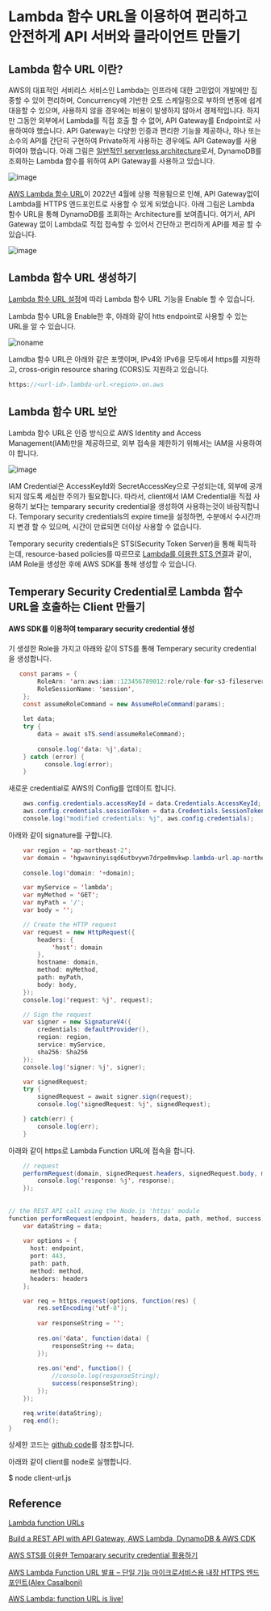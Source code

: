 # Lambda 함수 URL을 이용하여 편리하고 안전하게 API 서버와 클라이언트 만들기


## Lambda 함수 URL 이란?

AWS의 대표적인 서비리스 서비스인 Lambda는 인프라에 대한 고민없이 개발에만 집중할 수 있어 편리하며, Concurrency에 기반한 오토 스케일링으로 부하의 변동에 쉽게 대응할 수 있으며, 사용하지 않을 경우에는 비용이 발생하지 않아서 경제적입니다. 하지만 그동안 외부에서 Lambda를 직접 호출 할 수 없어, API Gateway를 Endpoint로 사용하여야 했습니다. API Gateway는 다양한 인증과 편리한 기능을 제공하나, 하나 또는 소수의 API를 간단히 구현하여 Private하게 사용하는 경우에도 API Gateway를 사용하여야 했습니다. 아래 그림은 [일반적인 serverless architecture](https://faun.pub/build-a-rest-api-with-api-gateway-aws-lambda-dynamodb-aws-cdk-616d1e17c128)로서, DynamoDB를 조회하는 Lambda 함수를 위하여 API Gateway를 사용하고 있습니다. 

![image](https://user-images.githubusercontent.com/52392004/171417037-0d2f02a3-a09a-4e80-9ab5-5d993b2b9dc9.png)

[AWS Lambda 함수 URL](https://aws.amazon.com/ko/about-aws/whats-new/2022/04/aws-lambda-function-urls-built-in-https-endpoints/)이 2022년 4월에 상용 적용됨으로 인해, API Gateway없이 Lambda를 HTTPS 엔드포인트로 사용할 수 있게 되었습니다. 아래 그림은 Lambda 함수 URL을 통해 DynamoDB를 조회하는 Architecture를 보여줍니다. 여기서, API Gateway 없이 Lambda로 직접 접속할 수 있어서 간단하고 편리하게 API를 제공 할 수 있습니다. 

![image](https://user-images.githubusercontent.com/52392004/171504682-3599dbdf-3043-4657-9cf0-fceab7901a42.png)

  
## Lambda 함수 URL 생성하기

[Lambda 함수 URL 설정](https://github.com/kyopark2014/simple-data-aquisition-unit/blob/main/lambda-for-functional-url.md)에 따라 Lambda 함수 URL 기능을 Enable 할 수 있습니다.

Lambda 함수 URL을 Enable한 후, 아래와 같이 htts endpoint로 사용할 수 있는 URL을 알 수 있습니다.

![noname](https://user-images.githubusercontent.com/52392004/165218603-55d9c145-676e-4c40-a9f5-f46bb8a6d34f.png)

Lamdba 함수 URL은 아래와 같은 포맷이며, IPv4와 IPv6을 모두에서 https를 지원하고, cross-origin resource sharing (CORS)도 지원하고 있습니다. 

```c
https://<url-id>.lambda-url.<region>.on.aws
```


## Lambda 함수 URL 보안

Lambda 함수 URL은 인증 방식으로 AWS Identity and Access Management(IAM)만을 제공하므로, 외부 접속을 제한하기 위해서는 IAM을 사용하여야 합니다. 

![image](https://user-images.githubusercontent.com/52392004/171420558-e491ca84-b26e-43c5-af95-a1da86493bb9.png)

IAM Credential은 AccessKeyId와 SecretAccessKey으로 구성되는데, 외부에 공개되지 않도록 세심한 주의가 필요합니다. 따라서, client에서 IAM Credential을 직접 사용하기 보다는 temparary security credential을 생성하여 사용하는것이 바람직합니다. Temporary security credentials의 expire time을 설정하면, 수분에서 수시간까지 변경 할 수 있으며, 시간이 만료되면 더이상 사용할 수 없습니다. 

Temporary security credentials은 STS(Security Token Server)을 통해 획득하는데, resource-based policies를 따르므로 [Lambda를 이용한 STS 연결](https://github.com/kyopark2014/aws-security-token-service/tree/main/lambda-for-sts)과 같이, IAM Role을 생성한 후에 AWS SDK를 통해 생성할 수 있습니다.

## Temperary Security Credential로 Lambda 함수 URL을 호출하는 Client 만들기 

#### AWS SDK를 이용하여 temparary security credential 생성

기 생성한 Role을 가지고 아래와 같이 STS를 통해 Temperary security credential을 생성합니다.

```java
   const params = {
        RoleArn: 'arn:aws:iam::123456789012:role/role-for-s3-fileserver',
        RoleSessionName: 'session',
    };
    const assumeRoleCommand = new AssumeRoleCommand(params);
    
    let data;
    try {
        data = await sTS.send(assumeRoleCommand);
    
        console.log('data: %j',data);
    } catch (error) {
          console.log(error);
    }
```

새로운 credential로 AWS의 Config를 업데이트 합니다.

```java
    aws.config.credentials.accessKeyId = data.Credentials.AccessKeyId;
    aws.config.credentials.sessionToken = data.Credentials.SessionToken;
    console.log("modified credentials: %j", aws.config.credentials);
```

아래와 같이 signature를 구합니다.

```java
    var region = 'ap-northeast-2';
    var domain = 'hgwavninyisqd6utbvywn7drpe0mvkwp.lambda-url.ap-northeast-2.on.aws';
    
    console.log('domain: '+domain);

    var myService = 'lambda';
    var myMethod = 'GET';
    var myPath = '/';
    var body = '';

    // Create the HTTP request
    var request = new HttpRequest({
        headers: {
            'host': domain
        },
        hostname: domain,
        method: myMethod,
        path: myPath,
        body: body,
    });
    console.log('request: %j', request);

    // Sign the request
    var signer = new SignatureV4({
        credentials: defaultProvider(),
        region: region,
        service: myService,
        sha256: Sha256
    });
    console.log('signer: %j', signer);

    var signedRequest;
    try {
        signedRequest = await signer.sign(request);
        console.log('signedRequest: %j', signedRequest);

    } catch(err) {
        console.log(err);
    }
```

아래와 같이 https로 Lambda Function URL에 접속을 합니다.

```java
    // request
    performRequest(domain, signedRequest.headers, signedRequest.body, myPath, myMethod, function(response) {    
        console.log('response: %j', response);
    });
    
    
// the REST API call using the Node.js 'https' module
function performRequest(endpoint, headers, data, path, method, success) {
    var dataString = data;
  
    var options = {
      host: endpoint,
      port: 443,
      path: path,
      method: method,
      headers: headers
    };

    var req = https.request(options, function(res) {
        res.setEncoding('utf-8');
    
        var responseString = '';
    
        res.on('data', function(data) {
            responseString += data;
        });
    
        res.on('end', function() {
            //console.log(responseString);
            success(responseString);
        });
    });

    req.write(dataString);
    req.end();
} 
```

상세한 코드는 [github code](https://github.com/kyopark2014/aws-security-token-service/blob/main/client/client-url.js)를 참조합니다.

아래와 같이 client를 node로 실행합니다.

$ node client-url.js

## Reference 
  
[Lambda function URLs](https://docs.aws.amazon.com/lambda/latest/dg/lambda-urls.html?icmpid=docs_lambda_help)
    
[Build a REST API with API Gateway, AWS Lambda, DynamoDB & AWS CDK](https://faun.pub/build-a-rest-api-with-api-gateway-aws-lambda-dynamodb-aws-cdk-616d1e17c128)

[AWS STS를 이용한 Temparary security credential 활용하기](https://github.com/kyopark2014/aws-security-token-service)

[AWS Lambda Function URL 발표 – 단일 기능 마이크로서비스용 내장 HTTPS 엔드포인트(Alex Casalboni)](https://aws.amazon.com/ko/blogs/korea/announcing-aws-lambda-function-urls-built-in-https-endpoints-for-single-function-microservices/)

[AWS Lambda: function URL is live!](https://lumigo.io/blog/aws-lambda-function-url-is-live/)
